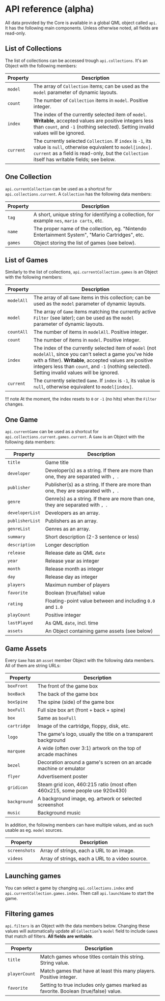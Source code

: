 # API reference (alpha)

All data provided by the Core is available in a global QML object called `api`. It has the following main components. Unless otherwise noted, all fields are read-only.

## List of Collections

The list of collections can be accessed trough `api.collections`. It's an Object with the following members:

Property | Description
---|---
`model` | The array of `Collection` items; can be used as the `model` parameter of dynamic layouts.
`count` | The number of `Collection` items in `model`. Positive integer.
`index` | The index of the currently selected item of `model`. **Writable**, accepted values are positive integers less than `count`, and `-1` (nothing selected). Setting invalid values will be ignored.
`current` | The currently selected `Collection`. If `index` is `-1`, its value is `null`, otherwise equivalent to `model[index]`. `current` as a field is read-only, but the `Collection` itself has writable fields; see below.

## One Collection

`api.currentCollection` can be used as a shortcut for `api.collections.current`. A `Collection` has the following data members:

Property | Description
---|---
`tag` | A short, unique string for identifying a collection, for example `nes`, `mario carts`, etc.
`name` | The proper name of the collection, eg. "Nintendo Entertainment System", "Mario Cartridges", etc.
`games` | Object storing the list of games (see below).

## List of Games

Similarly to the list of collections, `api.currentCollection.games` is an Object with the following members:

Property | Description
---|---
`modelAll` | The array of all `Game` items in this collection; can be used as the `model` parameter of dynamic layouts.
`model` | The array of `Game` items matching the currently active `Filter` (see later); can be used as the `model` parameter of dynamic layouts.
`countAll` | The number of items in `modelAll`. Positive integer.
`count` | The number of items in `model`. Positive integer.
`index` | The index of the currently selected item of `model` (not `modelAll`, since you can't select a game you've hide with a filter). **Writable**, accepted values are positive integers less than `count`, and `-1` (nothing selected). Setting invalid values will be ignored.
`current` | The currently selected `Game`. If `index` is `-1`, its value is `null`, otherwise equivalent to `model[index]`.

!!! note
    At the moment, the index resets to `0` or `-1` (no hits) when the `Filter` changes.

## One Game

`api.currentGame` can be used as a shortcut for `api.collections.current.games.current`. A `Game` is an Object with the following data members:

Property | Description
---|---
`title` | Game title
`developer` | Developer(s) as a string. If there are more than one, they are separated with `, `.
`publisher` | Publisher(s) as a string. If there are more than one, they are separated with `, `.
`genre` | Genre(s) as a string. If there are more than one, they are separated with `, `.
`developerList` | Developers as an array.
`publisherList` | Publishers as an array.
`genreList` | Genres as an array.
`summary` | Short description (2-3 sentence or less)
`description` | Longer description
`release` | Release date as QML `date`
`year` | Release year as integer
`month` | Release month as integer
`day` | Release day as integer
`players` | Maximun number of players
`favorite` | Boolean (true/false) value
`rating` | Floating-point value between and including `0.0` and `1.0`
`playCount` | Positive integer
`lastPlayed` | As QML `date`, incl. time
`assets` | An Object containing game assets (see below)

## Game Assets

Every `Game` has an `asset` member Object with the following data members. All of them are string URLs:

Property | Description
---|---
`boxFront` | The front of the game box
`boxBack` | The back of the game box
`boxSpine` | The spine (side) of the game box
`boxFull` | Full size box art (front + back + spine)
`box` | Same as `boxFull`
`cartridge` | Image of the cartridge, floppy, disk, etc.
`logo` | The game's logo, usually the title on a transparent background
`marquee` | A wide (often over 3:1) artwork on the top of arcade machines
`bezel` | Decoration around a game's screen on an arcade machine or emulator
`flyer` | Advertisement poster
`gridicon` | Steam grid icon, 460:215 ratio (most often 460x215, some people use 920x430)
`background` | A background image, eg. artwork or selected screenshot
`music` | Background music

In addition, the following members can have multiple values, and as such usable as eg. `model` sources.

Property | Description
---|---
`screenshots` | Array of strings, each a URL to an image.
`videos` | Array of strings, each a URL to a video source.

## Launching games

You can select a game by changing `api.collections.index` and `api.currentCollection.games.index`. Then call `api.launchGame` to start the game.

## Filtering games

`api.filters` is an Object with the data members below. Changing these values will automatically update all `Collection`'s `model` field to include `Game`s that match *all* filters. **All fields are writable**.

Property | Description
---|---
`title` |  Match games whose titles contain this string. String value.
`playerCount` |  Match games that have at least this many players. Positive integer.
`favorite` |  Setting to true includes only games marked as favorite. Boolean (true/false) value.
